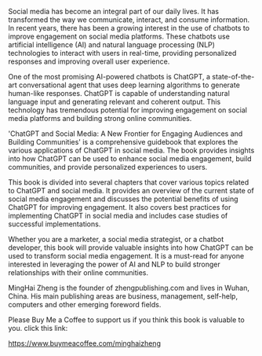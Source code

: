 
Social media has become an integral part of our daily lives. It has transformed the way we communicate, interact, and consume information. In recent years, there has been a growing interest in the use of chatbots to improve engagement on social media platforms. These chatbots use artificial intelligence (AI) and natural language processing (NLP) technologies to interact with users in real-time, providing personalized responses and improving overall user experience.

One of the most promising AI-powered chatbots is ChatGPT, a state-of-the-art conversational agent that uses deep learning algorithms to generate human-like responses. ChatGPT is capable of understanding natural language input and generating relevant and coherent output. This technology has tremendous potential for improving engagement on social media platforms and building strong online communities.

'ChatGPT and Social Media: A New Frontier for Engaging Audiences and Building Communities' is a comprehensive guidebook that explores the various applications of ChatGPT in social media. The book provides insights into how ChatGPT can be used to enhance social media engagement, build communities, and provide personalized experiences to users.

This book is divided into several chapters that cover various topics related to ChatGPT and social media. It provides an overview of the current state of social media engagement and discusses the potential benefits of using ChatGPT for improving engagement. It also covers best practices for implementing ChatGPT in social media and includes case studies of successful implementations.

Whether you are a marketer, a social media strategist, or a chatbot developer, this book will provide valuable insights into how ChatGPT can be used to transform social media engagement. It is a must-read for anyone interested in leveraging the power of AI and NLP to build stronger relationships with their online communities.

MingHai Zheng is the founder of zhengpublishing.com and lives in Wuhan, China. His main publishing areas are business, management, self-help, computers and other emerging foreword fields.

Please Buy Me a Coffee to support us if you think this book is valuable to you. click this link:

https://www.buymeacoffee.com/minghaizheng
